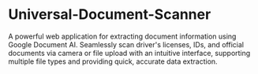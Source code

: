 # Universal-Document-Scanner
A powerful web application for extracting document information using Google Document AI. Seamlessly scan driver's licenses, IDs, and official documents via camera or file upload with an intuitive interface, supporting multiple file types and providing quick, accurate data extraction.
